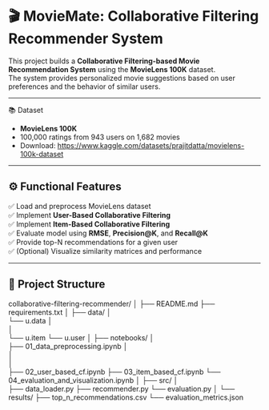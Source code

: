 # 🎬 MovieMate: Collaborative Filtering Recommender System

This project builds a **Collaborative Filtering-based Movie Recommendation System** using the **MovieLens 100K** dataset.  
The system provides personalized movie suggestions based on user preferences and the behavior of similar users.

---

📚 Dataset
- **MovieLens 100K**
- 100,000 ratings from 943 users on 1,682 movies
- Download: https://www.kaggle.com/datasets/prajitdatta/movielens-100k-dataset

---

## ⚙️ Functional Features

✅ Load and preprocess MovieLens dataset  
✅ Implement **User-Based Collaborative Filtering**  
✅ Implement **Item-Based Collaborative Filtering**  
✅ Evaluate model using **RMSE**, **Precision@K**, and **Recall@K**  
✅ Provide top-N recommendations for a given user  
✅ (Optional) Visualize similarity matrices and performance

---

## 🧠 Project Structure
collaborative-filtering-recommender/ 
│ 
├── README.md 
├── requirements.txt 
│ 
├── data/ 
│   
└── u.data 
│   
│   
└── u.item 
└── u.user 
│ 
├── notebooks/ 
│   
├── 01_data_preprocessing.ipynb 
│   
│   
│   
├── 02_user_based_cf.ipynb 
├── 03_item_based_cf.ipynb 
└── 04_evaluation_and_visualization.ipynb 
│ 
├── src/ 
│    
├── data_loader.py 
├── recommender.py 
└── evaluation.py 
│ 
└── results/ 
├── top_n_recommendations.csv 
└── evaluation_metrics.json
